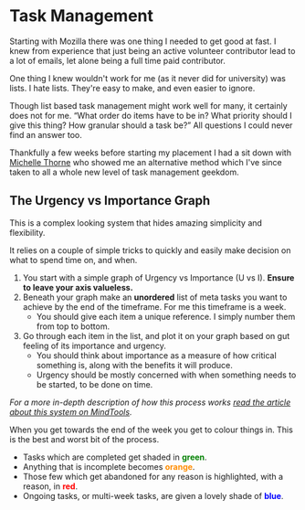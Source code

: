 # Task Management

Starting with Mozilla there was one thing I needed to get good at fast. I knew from experience that just being an active volunteer contributor lead to a lot of emails, let alone being a full time paid contributor.

One thing I knew wouldn't work for me (as it never did for university) was lists. I hate lists. They're easy to make, and even easier to ignore.

Though list based task management might work well for many, it certainly does not for me. “What order do items have to be in? What priority should I give this thing? How granular should a task be?” All questions I could never find an answer too.

Thankfully a few weeks before starting my placement I had a sit down with [Michelle Thorne](http://michellethorne.cc/) who showed me an alternative method which I've since taken to all a whole new level of task management geekdom.

## The Urgency vs Importance Graph
This is a complex looking system that hides amazing simplicity and flexibility.

It relies on a couple of simple tricks to quickly and easily make decision on what to spend time on, and when.

1. You start with a simple graph of Urgency vs Importance (U vs I). **Ensure to leave your axis valueless.**
2. Beneath your graph make an **unordered** list of meta tasks you want to achieve by the end of the timeframe. For me this timeframe is a week.
    * You should give each item a unique reference. I simply number them from top to bottom.
3. Go through each item in the list, and plot it on your graph based on gut feeling of its importance and urgency.
    * You should think about importance as a measure of how critical something is, along with the benefits it will produce.
    * Urgency should be mostly concerned with when something needs to be started, to be done on time.

*For a more in-depth description of how this process works [read the article about this system on MindTools](http://www.mindtools.com/pages/article/newHTE_91.htm).*

When you get towards the end of the week you get to colour things in. This is the best and worst bit of the process.

* Tasks which are completed get shaded in <span style="color:green;">**green**</span>.
* Anything that is incomplete becomes <span style="color:darkorange;">**orange**</span>.
* Those few which get abandoned for any reason is highlighted, with a reason, in <span style="color:red;">**red**</span>.
* Ongoing tasks, or multi-week tasks, are given a lovely shade of <span style="color:blue;">**blue**</span>.